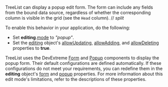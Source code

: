 TreeList can display a popup edit form. The form can include any fields from the bound data source, regardless of whether the corresponding column is visible in the grid (see the `Head` column).
// _split_

To enable this behavior in your application, do the following:
- Set **editing**.[mode](/Documentation/ApiReference/UI_Components/dxTreeList/Configuration/editing/#mode) to *"popup"*.
- Set the [editing](/Documentation/ApiReference/UI_Components/dxTreeList/Configuration/editing/) object's [allowUpdating](/Documentation/ApiReference/UI_Components/dxTreeList/Configuration/editing/#allowUpdating), [allowAdding](/Documentation/ApiReference/UI_Components/dxTreeList/Configuration/editing/#allowAdding), and [allowDeleting](/Documentation/ApiReference/UI_Components/dxTreeList/Configuration/editing/#allowDeleting) properties to **true**.

TreeList uses the DevExtreme [Form](/Documentation/ApiReference/UI_Components/dxForm/) and [Popup](/Documentation/ApiReference/UI_Components/dxPopup/) components to display the popup form. Their default configurations are defined automatically. If these configurations do not meet your requirements, you can redefine them in the **editing** object's [form](/Documentation/ApiReference/UI_Components/dxTreeList/Configuration/editing/#form) and [popup](/Documentation/ApiReference/UI_Components/dxTreeList/Configuration/editing/#popup) properties. For more information about this edit mode's limitations, refer to the descriptions of these properties.